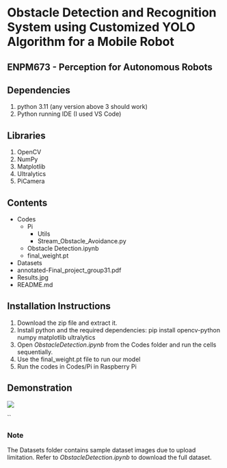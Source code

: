 # Obstacle Detection and Recognition System using Customized YOLO Algorithm for a Mobile Robot
## ENPM673 - Perception for Autonomous Robots

## Dependencies
1. python 3.11 (any version above 3 should work)
2. Python running IDE (I used VS Code)

## Libraries
1. OpenCV
2. NumPy
3. Matplotlib
4. Ultralytics
5. PiCamera

## Contents
- Codes
    - Pi
        - Utils
        - Stream_Obstacle_Avoidance.py
    - Obstacle Detection.ipynb
    - final_weight.pt
- Datasets
- annotated-Final_project_group31.pdf
- Results.jpg
- README.md

## Installation Instructions
1. Download the zip file and extract it.
2. Install python and the required dependencies: pip install opencv-python numpy matplotlib ultralytics
3. Open $Obstacle Detection.ipynb$ from the Codes folder and run the cells sequentially.
4. Use the final_weight.pt file to run our model
5. Run the codes in Codes/Pi in Raspberry Pi

## Demonstration
![](https://github.com/vishnumandala/Obstacle-Detection-and-Recognition-System-using-Customized-YOLO-Algorithm-for-a-Mobile-Robot/blob/main/Demonstration.gif)

``
### Note
The Datasets folder contains sample dataset images due to upload limitation. Refer to $Obstacle Detection.ipynb$ to download the full dataset.


